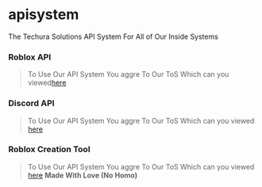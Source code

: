 # apisystem
The Techura Solutions API System For All of Our Inside Systems
### Roblox API
> To Use Our API System You aggre To Our ToS Which can you viewed[here](https://techurasolutions.xyz/policies/roblox-api/tos/)
### Discord API
> To Use Our API System You aggre To Our ToS Which can you viewed [here](https://techurasolutions.xyz/policies/discord-api/tos/)
### Roblox Creation Tool 
> To Use Our API System You aggre To Our ToS Which can you viewed [here](https://techurasolutions.xyz/policies/roblox-creation/tos/)
**Made With Love (No Homo)**
